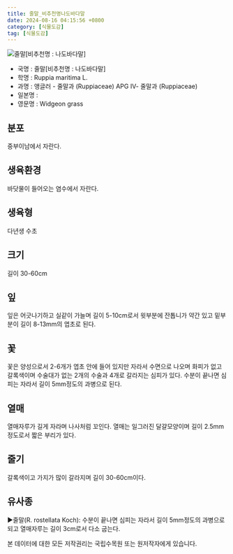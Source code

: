 ```yaml
---
title: 줄말_비추천명나도바다말
date: 2024-08-16 04:15:56 +0800
category: [식물도감]
tag: [식물도감]
---
```




![줄말[비추천명 : 나도바다말]](/fileUpload/plants/basic/Potamogetonaceae/Ruppia/17511/1_th2.JPG)
- 국명 : 줄말[비추천명 : 나도바다말]
- 학명 : Ruppia maritima L.
- 과명 : 앵글러 - 줄말과 (Ruppiaceae) APG Ⅳ- 줄말과 (Ruppiaceae)
- 일본명 : 
- 영문명 : Widgeon grass


## 분포
중부이남에서 자란다.
## 생육환경
바닷물이 들어오는 염수에서 자란다.
## 생육형
다년생 수초
## 크기
길이 30-60cm
## 잎
잎은 어긋나기하고 실같이 가늘며 길이 5-10cm로서 윗부분에 잔톱니가 약간 있고 밑부분이 길이 8-13mm의 엽초로 된다.
## 꽃
꽃은 양성으로서 2-6개가 엽초 안에 들어 있지만 자라서 수면으로 나오며 화피가 없고 갈록색이며 수술대가 없는 2개의 수술과 4개로 갈라지는 심피가 있다. 수분이 끝나면 심피는 자라서 길이 5mm정도의 과병으로 된다.
## 열매
열매자루가 길게 자라며 나사처럼 꼬인다. 열매는 일그러진 달걀모양이며 길이 2.5mm정도로서 짧은 부리가 있다.
## 줄기
갈록색이고 가지가 많이 갈라지며 길이 30-60cm이다.
## 유사종
▶줄말(R. rostellata Koch): 수분이 끝나면 심피는 자라서 길이 5mm정도의 과병으로 되고 열매자루는 길이 3cm로서 다소 굽는다.






본 데이터에 대한 모든 저작권리는 국립수목원 또는 원저작자에게 있습니다.
